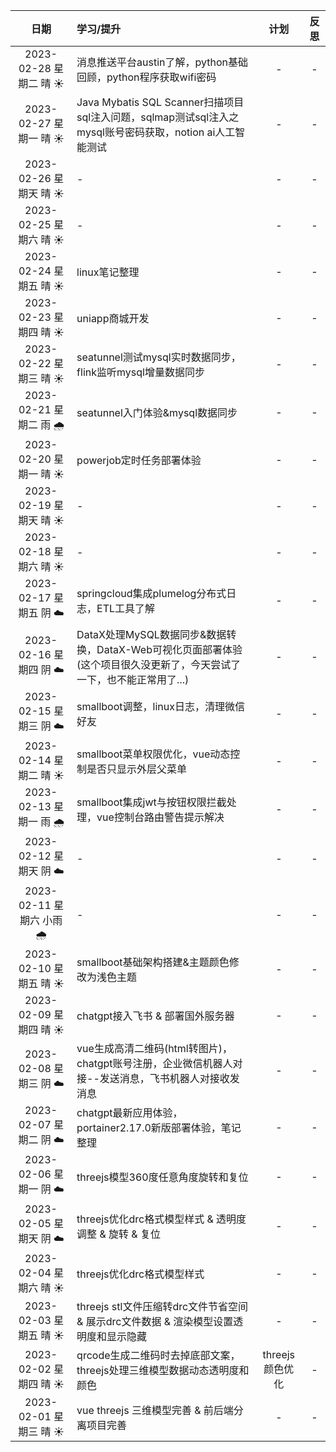 |           日期            | 学习/提升                                                                         |     计划      | 反思  |
|:-----------------------:|:------------------------------------------------------------------------------|:-----------:|:---:|
|   2023-02-28 星期二 晴 ☀️   | 消息推送平台austin了解，python基础回顾，python程序获取wifi密码                                    |      -      |  -  |
|   2023-02-27 星期一 晴 ☀️   | Java Mybatis SQL Scanner扫描项目sql注入问题，sqlmap测试sql注入之mysql账号密码获取，notion ai人工智能测试 |      -      |  -  |
|   2023-02-26 星期天 晴 ☀️   | -                                                                             |      -      |  -  |
|   2023-02-25 星期六 晴 ☀️   | -                                                                             |      -      |  -  |
|   2023-02-24 星期五 晴 ☀️   | linux笔记整理                                                                     |      -      |  -  |
|   2023-02-23 星期四 晴 ☀️   | uniapp商城开发                                                                    |      -      |  -  |
|   2023-02-22 星期三 晴 ☀️   | seatunnel测试mysql实时数据同步，flink监听mysql增量数据同步                                     |      -      |  -  |
|   2023-02-21 星期二 雨 🌧   | seatunnel入门体验&mysql数据同步                                                       |      -      |  -  |
|   2023-02-20 星期一 晴 ☀️   | powerjob定时任务部署体验                                                              |      -      |  -  |
|   2023-02-19 星期天 晴 ☀️   | -                                                                             |      -      |  -  |
|   2023-02-18 星期六 晴 ☀️   | -                                                                             |      -      |  -  |
|   2023-02-17 星期五 阴 ☁️   | springcloud集成plumelog分布式日志，ETL工具了解                                            |      -      |  -  |
|   2023-02-16 星期四 阴 ☁️   | DataX处理MySQL数据同步&数据转换，DataX-Web可视化页面部署体验(这个项目很久没更新了，今天尝试了一下，也不能正常用了...)       |      -      |  -  |
|   2023-02-15 星期三 阴 ☁️   | smallboot调整，linux日志，清理微信好友                                                    |      -      |  -  |
|   2023-02-14 星期二 晴 ☀️   | smallboot菜单权限优化，vue动态控制是否只显示外层父菜单                                             |      -      |  -  |
|   2023-02-13 星期一 雨 🌧   | smallboot集成jwt与按钮权限拦截处理，vue控制台路由警告提示解决                                        |      -      |  -  |
|   2023-02-12 星期天 阴 ☁️   | -                                                                             |      -      |  -  |
|  2023-02-11 星期六 小雨 🌧   | -                                                                             |      -      |  -  |
|   2023-02-10 星期五 晴 ☀️   | smallboot基础架构搭建&主题颜色修改为浅色主题                                                   |      -      |  -  |
|   2023-02-09 星期四 晴 ☀️   | chatgpt接入飞书 & 部署国外服务器                                                         |      -      |  -  |
|   2023-02-08 星期三 阴 ☁️   | vue生成高清二维码(html转图片)，chatgpt账号注册，企业微信机器人对接--发送消息，飞书机器人对接收发消息                   |      -      |  -  |
|   2023-02-07 星期二 阴 ☁️   | chatgpt最新应用体验，portainer2.17.0新版部署体验，笔记整理                                      |      -      |  -  |
|   2023-02-06 星期一 阴 ☁️   | threejs模型360度任意角度旋转和复位                                                        |      -      |  -  |
|   2023-02-05 星期天 阴 ☁️   | threejs优化drc格式模型样式 & 透明度调整 & 旋转 & 复位                                          |      -      |  -  |
| 2023-02-04 星期六 晴 ☀️️️️️ | threejs优化drc格式模型样式                                                            |      -      |  -  |
| 2023-02-03 星期五 晴 ☀️️️️️ | threejs stl文件压缩转drc文件节省空间 &  展示drc文件数据 & 渲染模型设置透明度和显示隐藏                       |      -      |  -  |
| 2023-02-02 星期四 晴 ☀️️️️️ | qrcode生成二维码时去掉底部文案，threejs处理三维模型数据动态透明度和颜色                                    | threejs颜色优化 |  -  |
| 2023-02-01 星期三 晴 ☀️️️️️ | vue threejs 三维模型完善 & 前后端分离项目完善                                                |      -      |  -  |
